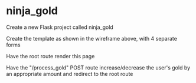 # ninja_gold
Create a new Flask project called ninja_gold

Create the template as shown in the wireframe above, with 4 separate forms

Have the root route render this page

Have the "/process_gold" POST route increase/decrease the user's gold by an appropriate amount and redirect to the root route
